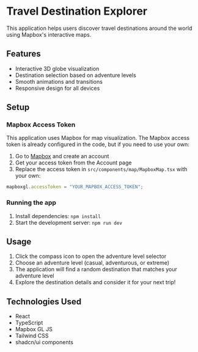 # Travel Destination Explorer

This application helps users discover travel destinations around the world using Mapbox's interactive maps.

## Features

- Interactive 3D globe visualization
- Destination selection based on adventure levels
- Smooth animations and transitions
- Responsive design for all devices

## Setup

### Mapbox Access Token

This application uses Mapbox for map visualization. The Mapbox access token is already configured in the code, but if you need to use your own:

1. Go to [Mapbox](https://www.mapbox.com/) and create an account
2. Get your access token from the Account page
3. Replace the access token in `src/components/map/MapboxMap.tsx` with your own:

```typescript
mapboxgl.accessToken = "YOUR_MAPBOX_ACCESS_TOKEN";
```

### Running the app

1. Install dependencies: `npm install`
2. Start the development server: `npm run dev`

## Usage

1. Click the compass icon to open the adventure level selector
2. Choose an adventure level (casual, adventurous, or extreme)
3. The application will find a random destination that matches your adventure level
4. Explore the destination details and consider it for your next trip!

## Technologies Used

- React
- TypeScript
- Mapbox GL JS
- Tailwind CSS
- shadcn/ui components
